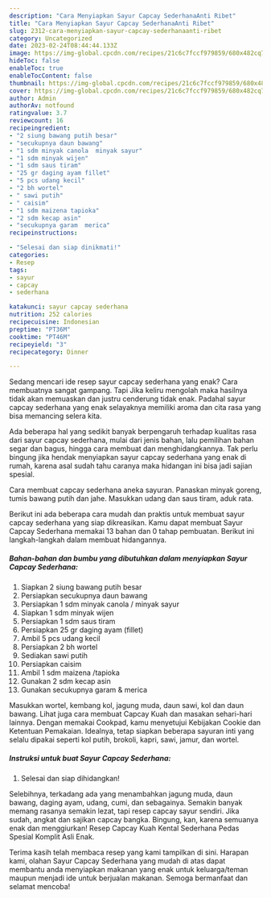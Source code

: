 ```yaml
---
description: "Cara Menyiapkan Sayur Capcay SederhanaAnti Ribet"
title: "Cara Menyiapkan Sayur Capcay SederhanaAnti Ribet"
slug: 2312-cara-menyiapkan-sayur-capcay-sederhanaanti-ribet
category: Uncategorized
date: 2023-02-24T08:44:44.133Z
image: https://img-global.cpcdn.com/recipes/21c6c7fccf979859/680x482cq70/sayur-capcay-sederhana-foto-resep-utama.jpg
hideToc: false
enableToc: true
enableTocContent: false
thumbnail: https://img-global.cpcdn.com/recipes/21c6c7fccf979859/680x482cq70/sayur-capcay-sederhana-foto-resep-utama.jpg
cover: https://img-global.cpcdn.com/recipes/21c6c7fccf979859/680x482cq70/sayur-capcay-sederhana-foto-resep-utama.jpg
author: Admin
authorAv: notfound
ratingvalue: 3.7
reviewcount: 16
recipeingredient:
- "2 siung bawang putih besar"
- "secukupnya daun bawang"
- "1 sdm minyak canola  minyak sayur"
- "1 sdm minyak wijen"
- "1 sdm saus tiram"
- "25 gr daging ayam fillet"
- "5 pcs udang kecil"
- "2 bh wortel"
- " sawi putih"
- " caisim"
- "1 sdm maizena tapioka"
- "2 sdm kecap asin"
- "secukupnya garam  merica"
recipeinstructions:

- "Selesai dan siap dinikmati!"
categories:
- Resep
tags:
- sayur
- capcay
- sederhana

katakunci: sayur capcay sederhana 
nutrition: 252 calories
recipecuisine: Indonesian
preptime: "PT36M"
cooktime: "PT46M"
recipeyield: "3"
recipecategory: Dinner

---
```



Sedang mencari ide resep sayur capcay sederhana yang enak? Cara membuatnya sangat gampang. Tapi Jika keliru mengolah maka hasilnya tidak akan memuaskan dan justru cenderung tidak enak. Padahal sayur capcay sederhana yang enak selayaknya memiliki aroma dan cita rasa yang bisa memancing selera kita.


Ada beberapa hal yang sedikit banyak berpengaruh terhadap kualitas rasa dari sayur capcay sederhana, mulai dari jenis bahan, lalu pemilihan bahan segar dan bagus, hingga cara membuat dan menghidangkannya. Tak perlu bingung jika hendak menyiapkan sayur capcay sederhana yang enak di rumah, karena asal sudah tahu caranya maka hidangan ini bisa jadi sajian spesial.

Cara membuat capcay sederhana aneka sayuran. Panaskan minyak goreng, tumis bawang putih dan jahe. Masukkan udang dan saus tiram, aduk rata.


Berikut ini ada beberapa cara mudah dan praktis untuk membuat sayur capcay sederhana yang siap dikreasikan. Kamu dapat membuat Sayur Capcay Sederhana memakai 13 bahan dan 0 tahap pembuatan. Berikut ini langkah-langkah dalam membuat hidangannya.

<!--inarticleads1-->

##### Bahan-bahan dan bumbu yang dibutuhkan dalam menyiapkan Sayur Capcay Sederhana:

1. Siapkan 2 siung bawang putih besar
1. Persiapkan secukupnya daun bawang
1. Persiapkan 1 sdm minyak canola / minyak sayur
1. Siapkan 1 sdm minyak wijen
1. Persiapkan 1 sdm saus tiram
1. Persiapkan 25 gr daging ayam (fillet)
1. Ambil 5 pcs udang kecil
1. Persiapkan 2 bh wortel
1. Sediakan  sawi putih
1. Persiapkan  caisim
1. Ambil 1 sdm maizena /tapioka
1. Gunakan 2 sdm kecap asin
1. Gunakan secukupnya garam &amp; merica


Masukkan wortel, kembang kol, jagung muda, daun sawi, kol dan daun bawang. Lihat juga cara membuat Capcay Kuah dan masakan sehari-hari lainnya. Dengan memakai Cookpad, kamu menyetujui Kebijakan Cookie dan Ketentuan Pemakaian. Idealnya, tetap siapkan beberapa sayuran inti yang selalu dipakai seperti kol putih, brokoli, kapri, sawi, jamur, dan wortel. 

<!--inarticleads2-->

##### Instruksi untuk buat Sayur Capcay Sederhana:


1. Selesai dan siap dihidangkan!

Selebihnya, terkadang ada yang menambahkan jagung muda, daun bawang, daging ayam, udang, cumi, dan sebagainya. Semakin banyak memang rasanya semakin lezat, tapi resep capcay sayur sendiri. Jika sudah, angkat dan sajikan capcay bangka. Bingung, kan, karena semuanya enak dan menggiurkan! Resep Capcay Kuah Kental Sederhana Pedas Spesial Komplit Asli Enak. 

Terima kasih telah membaca resep yang kami tampilkan di sini. Harapan kami, olahan Sayur Capcay Sederhana yang mudah di atas dapat membantu anda menyiapkan makanan yang enak untuk keluarga/teman maupun menjadi ide untuk berjualan makanan. Semoga bermanfaat dan selamat mencoba!
